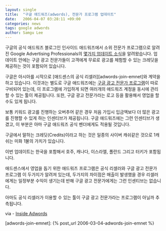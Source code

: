 ```yaml
---
layout: single
title:  "구글 애드워즈(adwords), 전문가 프로그램 업데이트"
date:   2006-04-07 03:28:11 +09:00
categories: news
tags: google adwords
author: Samgu Lee
---
```

구글의 공식 애드워즈 블로그인 인사이드 애드워즈에서 소위 전문가 프로그램으로 알려진 Google Advertising Professionals의 [몇가지 업데이트 소식](http://adwords.blogspot.com/2006/04/international-adwords-update-more.html)을 알려왔습니다. 업데이트 안에는 구글 광고 전문가들이 고객에게 무료로 광고를 체험할 수 있는 크레딧을 제공하는 것이 포함되어 있습니다.

구글은 아시아를 시작으로 [애드센스의 공식 리셀러][adwords-join-emnet]와 계약을 하고 있습니다. 이것과는 별도로 구글 애드워즈에는 [구글 광고 전문가 프로그램](https://adwords.google.com/select/ProfessionalWelcome?ctx=awblog&sourceid=awo&subid=US-ET-AWB-040606_4)이 따로 구비되어 있는데, 이 프로그램에 가입하게 되면 여러개의 애드워즈 계정을 동시에 관리할 수 있는 툴이 제공됩니다. 또한, 구글 광고 전문가라는 로고 등을 활용해서 영업을 할 수도 있게 됩니다.

보통 키워드 광고를 진행하는 오버추어 같은 경우 처음 가입시 입금액보다 더 많은 광고를 진행할 수 있게 하는 인센티브가 제공됩니다. 구글 애드워즈에는 그런 인센티브가 생겼고, 이 부분은 아마 구글 애드워즈 공식 벤더에게도 적용될 것입니다.

구글에서 말하는 크레딧(Credits)이라고 하는 것은 일종의 사이버 캐쉬같은 것으로 1캐쉬는 미화 1불의 가치가 있습니다.

이번 업데이트는 한국을 포함해서 호주, 캐나다, 이스라엘, 폴란드 그리고 터키가 포함됩니다.

애드센스에서 영업을 돕기 위한 애드워즈 프로그램은 공식 리셀러와 구글 광고 전문가 프로그램 이 두가지가 알려져 있는데, 두가지의 차이점은 매출이 발생했을 경우 리셀러에게는 일정부분 수익이 생기는데 반해 구글 광고 전문가에게는 그런 인센티브는 없습니다.

아마도 공식 리셀러가 이용할 수 있는 툴이 구글 광고 전문가라는 프로그램이 아닐까 추측됩니다.

via - [Inside Adwords](http://adwords.blogspot.com/2006/04/international-adwords-update-more.html)

[adwords-join-emnet]: {% post_url 2006-03-04-adwords-join-emnet %}

